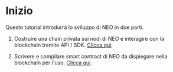 # Inizio

Questo tutorial introdurrá lo sviluppo di NEO in due parti.
 
1. Costruire una chain privata sui nodi di NEO e interagire con la blockchain tramite API / SDK.  [Clicca qui](node/introduction.md).

2. Scrivere e compilare smart contract di NEO da dispiegare nella blockchain per l'uso. [Clicca qui](sc/introduction.md).
